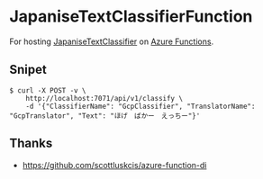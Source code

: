 ﻿# JapaniseTextClassifierFunction

For hosting [JapaniseTextClassifier](../) on [Azure Functions](https://azure.microsoft.com/ja-jp/services/functions/).

## Snipet

```
$ curl -X POST -v \
	http://localhost:7071/api/v1/classify \
	-d '{"ClassifierName": "GcpClassifier", "TranslatorName": "GcpTranslator", "Text": "ほげ　ばかー　えっちー"}'
```

## Thanks

- https://github.com/scottluskcis/azure-function-di
